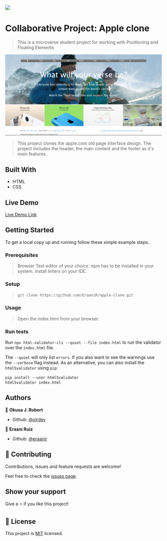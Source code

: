 ![](https://img.shields.io/badge/Microverse-blueviolet)

# Collaborative Project: Apple clone

> This is a microverse student project for working with Positioning and Floating Elements

![screenshot](./images/screenshot.PNG)

> This project clones the apple.com old page interface design.
> The project includes the header, the main content and the footer as it's main features.

## Built With

- HTML
- CSS

## Live Demo

[Live Demo Link](https://rawcdn.githack.com/EraaniR/apple-clone/6384e1e276590df6008ba48952d7ae8a39c9299e/index.html)

## Getting Started

To get a local copy up and running follow these simple example steps.

### Prerequisites

> Browser
> Text editor of your choice.
> npm has to be installed in your system.
> install linters on your IDE.

### Setup

> `git clone https://github.com/EraaniR/apple-clone.git`

### Usage

> Open the index.html from your browser.

### Run tests

Run `npx html-validator-cli --quiet --file index.html` to run the validator over the `index.html` file.

The `--quiet` will only list `errors`. If you also want to see the warnings use the `--verbose` flag instead.
As an alternative, you can also install the `html5validator` using `pip`:

```
pip install --user html5validator
html5validator index.html
```

## Authors

👤 **Okusa J. Robert**

- Github: [@ojrdev](https://github.com/ojrdev)

👤 **Eraani Ruiz**

- Github: [@eraanir](https://github.com/eraanir)

## 🤝 Contributing

Contributions, issues and feature requests are welcome!

Feel free to check the [issues page](https://github.com/EraaniR/apple-clone/issues).

## Show your support

Give a ⭐️ if you like this project!

## 📝 License

This project is [MIT](lic.url) licensed.